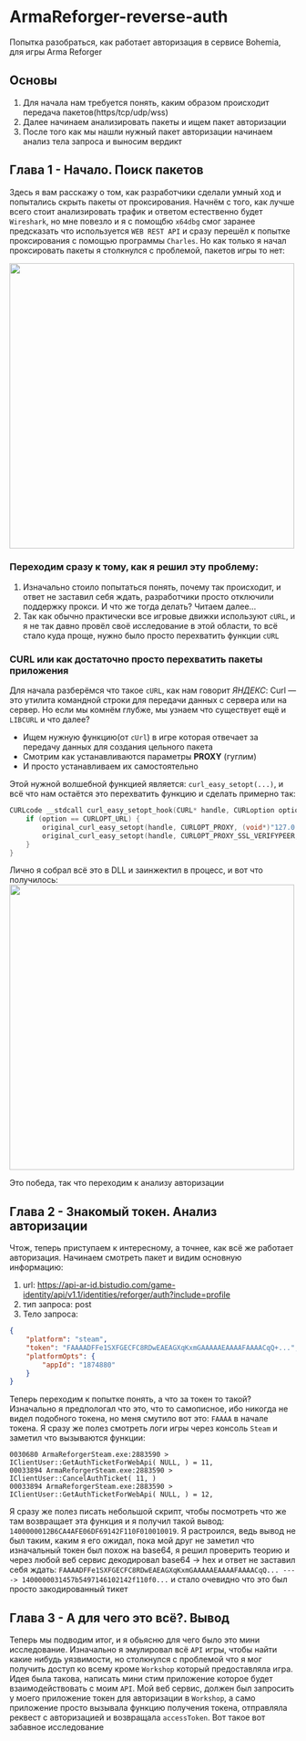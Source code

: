 # ArmaReforger-reverse-auth
Попытка разобраться, как работает авторизация в сервисе Bohemia, для игры Arma Reforger

## Основы
1. Для начала нам требуется понять, каким образом происходит передача пакетов(https/tcp/udp/wss)
2. Далее начинаем анализировать пакеты и ищем пакет авторизации
3. После того как мы нашли нужный пакет авторизации начинаем анализ тела запроса и выносим вердикт

## Глава 1 - Начало. Поиск пакетов
Здесь я вам расскажу о том, как разработчики сделали умный ход и попытались скрыть пакеты от проксирования.
Начнём с того, как лучше всего стоит анализировать трафик и ответом естественно будет `Wireshark`, но мне повезло и я с помощбю `x64dbg` смог заранее предсказать что используется `WEB REST API` и сразу перешёл к попытке проксирования с помощью программы `Charles`.
Но как только я начал проксировать пакеты я столкнулся с проблемой, пакетов игры то нет:

<img src="https://github.com/user-attachments/assets/e9550040-7f5f-4975-aee4-3a547d2a3b7c" width="500" />

### Переходим сразу к тому, как я решил эту проблему:
1. Изначально стоило попытаться понять, почему так происходит, и ответ не заставил себя ждать, разработчики просто отключили поддержку прокси. И что же тогда делать? Читаем далее...
2. Так как обычно практически все игровые движки используют `cURL`, и я не так давно провёл своё исследование в этой области, то всё стало куда проще, нужно было просто перехватить функции `cURL`
   
### CURL или как достаточно просто перехватить пакеты приложения
Для начала разберёмся что такое `сURL`, как нам говорит _ЯНДЕКС_: Curl — это утилита командной строки для передачи данных с сервера или на сервер. Но если мы комнём глубже, мы узнаем что существует ещё и `LIBCURL` и что далее?
+ Ищем нужную функцию(от `cUrl`) в игре которая отвечает за передачу данных для создания цельного пакета
+ Смотрим как устанавливаются параметры **PROXY** (гуглим)
+ И просто устанавливаем их самостоятельно

Этой нужной волшебной функцией является: `curl_easy_setopt(...)`, и всё что нам остаётся это перехватить функцию и сделать примерно так:
```cpp
CURLcode __stdcall curl_easy_setopt_hook(CURL* handle, CURLoption option, ...){
    if (option == CURLOPT_URL) {
        original_curl_easy_setopt(handle, CURLOPT_PROXY, (void*)"127.0.0.1:8888");
        original_curl_easy_setopt(handle, CURLOPT_PROXY_SSL_VERIFYPEER, (void*)0L);
    }
}
```
Лично я собрал всё это в DLL и заинжектил в процесс, и вот что получилось:
<img src="https://github.com/user-attachments/assets/69c9b869-f331-44f1-9834-0509d585507f" width="500" />

Это победа, так что переходим к анализу авторизации
## Глава 2 - Знакомый токен. Анализ авторизации
Чтож, теперь приступаем к интересному, а точнее, как всё же работает авторизация.
Начинаем смотреть пакет и видим основную информацию:
1. url: https://api-ar-id.bistudio.com/game-identity/api/v1.1/identities/reforger/auth?include=profile
2. тип запроса: post
3. Тело запроса: 
```json
{
	"platform": "steam",
	"token": "FAAAADFFe1SXFGECFC8RDwEAEAGXqKxmGAAAAAEAAAAFAAAACqQ+...",
	"platformOpts": {
		"appId": "1874880"
	}
}
```
Теперь переходим к попытке понять, а что за токен то такой?
Изначально я предпологал что это, что то самописное, ибо никогда не видел подобного токена, но меня смутило вот это: `FAAAA` в начале токена.
Я сразу же полез смотреть логи игры через консоль `Steam` и заметил что вызываются функции:
```
0030680 ArmaReforgerSteam.exe:2883590 > IClientUser::GetAuthTicketForWebApi( NULL, ) = 11, 
00033894 ArmaReforgerSteam.exe:2883590 > IClientUser::CancelAuthTicket( 11, )
00033894 ArmaReforgerSteam.exe:2883590 > IClientUser::GetAuthTicketForWebApi( NULL, ) = 12,
```
Я сразу же полез писать небольшой скрипт, чтобы посмотреть что же там возвращает эта функция и я получил такой вывод: `1400000012B6CA4AFE06DF69142F110F010010019`.
Я растроился, ведь вывод не был таким, каким я его ожидал, пока мой друг не заметил что изначальный токен был похож на base64, я решил проверить теорию и через любой веб сервис декодировал base64 -> hex и ответ не заставил себя ждать:
`FAAAADFFe1SXFGECFC8RDwEAEAGXqKxmGAAAAAEAAAAFAAAACqQ... ----> 1400000031457b5497146102142f110f0...` и стало очевидно что это был просто закодированный тикет

## Глава 3 - А для чего это всё?. Вывод
Теперь мы подводим итог, и я обьясню для чего было это мини исследование. Изначально я эмулировал всё `API` игры, чтобы найти какие нибудь уязвимости, но столкнулся с проблемой что я мог получить доступ ко всему кроме `Workshop` который предоставляла игра.
Идея была такова, написать мини стим приложение которое будет взаимодействовать с моим `API`. Мой веб сервис, должен был запросить у моего приложение токен для авторизации в `Workshop`, а само приложение просто вызывала функцию получения токена, отправляла реквест с авторизацией и возвращала `accessToken`. Вот такое вот забавное исследование
